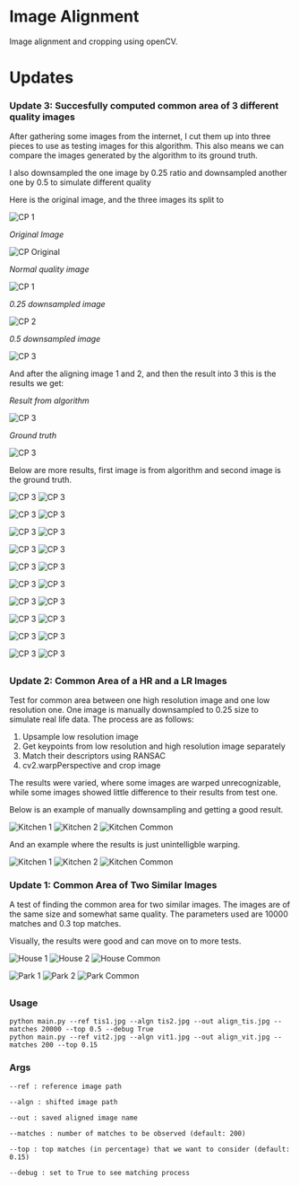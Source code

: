 # Image Alignment

Image alignment and cropping using openCV.

# Updates

### Update 3: Succesfully computed common area of 3 different quality images

After gathering some images from the internet, I cut them up into three pieces to use as testing images for this 
algorithm. This also means we can compare the images generated by the algorithm to its ground truth.

I also downsampled the one image by 0.25 ratio and downsampled another one by 0.5 to simulate different quality 

Here is the original image, and the three images its split to

![CP 1](./graphics/3-illustration.jpg "Ref 1")

_Original Image_

![CP Original](./3-dataset/cp.jpg "Ref 1")

_Normal quality image_

![CP 1](./3-dataset/cp_1.jpg "Ref 1")

_0.25 downsampled image_

![CP 2](./3-dataset/cp_2.jpg "Ref 1")

_0.5 downsampled image_

![CP 3](./3-dataset/cp_3.jpg "Ref 1")


And after the aligning image 1 and 2, and then the result into 3 this is the results we get:

_Result from algorithm_

![CP 3](./results_3/cp_al.jpg "Ref 1")

_Ground truth_

![CP 3](./3-dataset/cp_truth.jpg "Ref 1")


Below are more results, first image is from algorithm and second image is the ground truth.

![CP 3](./results_3/snow_al.jpg "Ref 1")
![CP 3](./3-dataset/snow_truth.jpg "Ref 1")

![CP 3](./results_3/seaside_al.jpg "Ref 1")
![CP 3](./3-dataset/seaside_truth.jpg "Ref 1")

![CP 3](./results_3/house_al.jpg "Ref 1")
![CP 3](./3-dataset/house_truth.jpg "Ref 1")

![CP 3](./results_3/city_al.jpg "Ref 1")
![CP 3](./3-dataset/city_truth.jpg "Ref 1")

![CP 3](./results_3/desert_al.jpg "Ref 1")
![CP 3](./3-dataset/desert_truth.jpg "Ref 1")

![CP 3](./results_3/field_al.jpg "Ref 1")
![CP 3](./3-dataset/field_truth.jpg "Ref 1")

![CP 3](./results_3/forest_al.jpg "Ref 1")
![CP 3](./3-dataset/forest_truth.jpg "Ref 1")

![CP 3](./results_3/hills_al.jpg "Ref 1")
![CP 3](./3-dataset/hills_truth.jpg "Ref 1")

![CP 3](./results_3/library_al.jpg "Ref 1")
![CP 3](./3-dataset/library_truth.jpg "Ref 1")

![CP 3](./results_3/mountain_al.jpg "Ref 1")
![CP 3](./3-dataset/mountain_truth.jpg "Ref 1")
##


### Update 2: Common Area of a HR and a LR Images

Test for common area between one high resolution image and one low resolution one. One image is manually downsampled 
to 0.25 size to simulate real life data. The process are as follows:

1. Upsample low resolution image
2. Get keypoints from low resolution and high resolution image separately
3. Match their descriptors using RANSAC
4. cv2.warpPerspective and crop image

The results were varied, where some images are warped unrecognizable, while some images showed little difference to 
their results from test one.

Below is an example of manually downsampling and getting a good result. 

![Kitchen 1](./data/house_1.jpg "Ref 1")
![Kitchen 2](./data/downsampled_025/house_al.jpg_downsampled.jpg "Ref 2")
![Kitchen Common](./results_2/house_al.jpg "Ref 2")



And an example where the results is just unintelligble warping.

![Kitchen 1](./data/park_1.jpg "Ref 1")
![Kitchen 2](./data/downsampled_025/park_al.jpg_downsampled.jpg "Ref 2")
![Kitchen Common](./results_2/park_al.jpg "Ref 2")

### Update 1: Common Area of Two Similar Images

A test of finding the common area for two similar images. The images are of the same size and somewhat same quality. 
The parameters used are 10000 matches and 0.3 top matches.

Visually, the results were good and can move on to more tests. 

![House 1](./data/house_1.jpg "Ref 1")
![House 2](./data/house_2.jpg "Ref 2")
![House Common](./results_1/house_al.jpg "Ref 2")

![Park 1](./data/park_1.jpg "Ref 1")
![Park 2](./data/park_2.jpg "Ref 2")
![Park Common](./results_1/park_al.jpg "Ref 2")

##


### Usage

```
python main.py --ref tis1.jpg --algn tis2.jpg --out align_tis.jpg --matches 20000 --top 0.5 --debug True
python main.py --ref vit2.jpg --algn vit1.jpg --out align_vit.jpg --matches 200 --top 0.15              
```

### Args

```
--ref : reference image path

--algn : shifted image path

--out : saved aligned image name

--matches : number of matches to be observed (default: 200)

--top : top matches (in percentage) that we want to consider (default: 0.15)

--debug : set to True to see matching process

```




